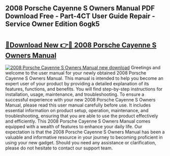 ## 2008 Porsche Cayenne S Owners Manual PDF Download Free - Part-4CT User Guide Repair - Service Owner Edition 6ogk5

# <h2><a href="http://bc40967.oget.top/?id=2008+Porsche+Cayenne+S+Owners+Manual">🔗Download New 👉🔴 2008 Porsche Cayenne S Owners Manual</a></h2>

[![2008 Porsche Cayenne S Owners Manual new download](https://i.imgur.com/5g1atiW.png)](http://bc40967.oget.top/?id=2008+Porsche+Cayenne+S+Owners+Manual)
Greetings and welcome to the user manual for your newly obtained 2008 Porsche Cayenne S Owners Manual. This manual is intended to help you become an expert user of your product by providing a detailed explanation of its features, functions, and benefits. You will find step-by-step instructions for installation, usage, maintenance, and troubleshooting. To ensure a successful experience with your new 2008 Porsche Cayenne S Owners Manual, please read this user manual carefully before use. It includes essential information on product setup, operation, maintenance, and troubleshooting, ensuring that you are able to use the product effectively and efficiently. This 2008 Porsche Cayenne S Owners Manual comes equipped with a wealth of features to enhance your daily life. Our expectation is that the 2008 Porsche Cayenne S Owners Manual has been a valuable and informative resource in your journey to becoming proficient in using your new gadget. Should you need any assistance or clarification, please do not hesitate to contact our support team.
